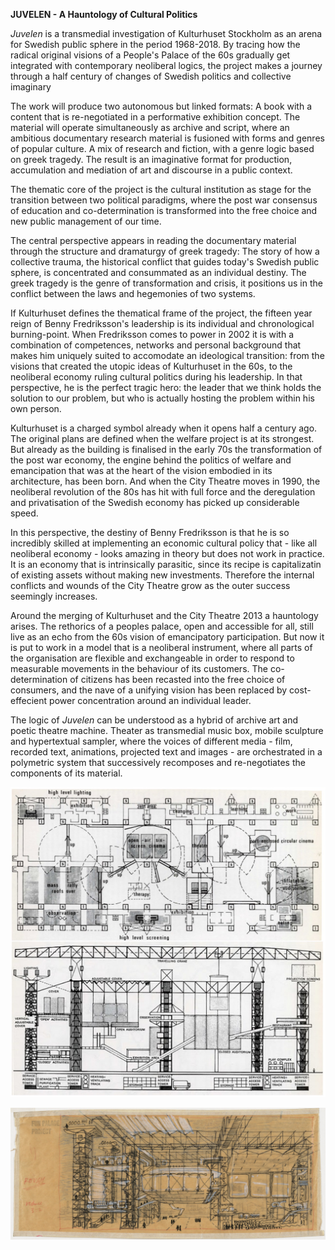 **JUVELEN - A Hauntology of Cultural Politics**

*Juvelen* is a transmedial investigation of Kulturhuset Stockholm as an arena for Swedish public sphere in the period 1968-2018. By tracing how the radical original visions of a People's Palace of the 60s gradually get integrated with contemporary neoliberal logics, the project makes a journey through a half century of changes of Swedish politics and collective imaginary

The work will produce two autonomous but linked formats: A book with a content that is re-negotiated in a performative exhibition concept. The material will operate simultaneously as archive and script, where an ambitious documentary research material is fusioned with forms and genres of popular culture. A mix of research and fiction, with a genre logic based on greek tragedy. The result is an imaginative format for production, accumulation and mediation of art and discourse in a public context.

The thematic core of the project is the cultural institution as stage for the transition between two political paradigms, where the post war consensus of education and co-determination is transformed into the free choice and new public management of our time.

The central perspective appears in reading the documentary material through the structure and dramaturgy of greek tragedy: The story of how a collective trauma, the historical conflict that guides today's Swedish public sphere, is concentrated and consummated as an individual destiny. The greek tragedy is the genre of transformation and crisis, it positions us in the conflict between the laws and hegemonies of two systems.

If Kulturhuset defines the thematical frame of the project, the fifteen year reign of Benny Fredriksson's leadership is its individual and chronological burning-point. When Fredriksson comes to power in 2002 it is with a combination of competences, networks and personal background that makes him uniquely suited to accomodate an ideological transition: from the visions that created the utopic ideas of Kulturhuset in the 60s, to the neoliberal economy ruling cultural politics during his leadership. In that perspective, he is the perfect tragic hero: the leader that we think holds the solution to our problem, but who is actually hosting the problem within his own person.

Kulturhuset is a charged symbol already when it opens half a century ago. The original plans are defined when the welfare project is at its strongest. But already as the building is finalised in the early 70s the transformation of the post war economy, the engine behind the politics of welfare and emancipation that was at the heart of the vision embodied in its architecture, has been born. And when the City Theatre moves in 1990, the neoliberal revolution of the 80s has hit with full force and the deregulation and privatisation of the Swedish economy has picked up considerable speed.

In this perspective, the destiny of Benny Fredriksson is that he is so incredibly skilled at implementing an economic cultural policy that - like all neoliberal economy - looks amazing in theory but does not work in practice. It is an economy that is intrinsically parasitic, since its recipe is capitalizatin of existing assets without making new investments. Therefore the internal conflicts and wounds of the City Theatre grow as the outer success seemingly increases.

Around the merging of Kulturhuset and the City Theatre 2013 a hauntology arises. The rethorics of a peoples palace, open and accessible for all, still live as an echo from the 60s vision of emancipatory participation. But now it is put to work in a model that is a neoliberal instrument, where all parts of the organisation are flexible and exchangeable in order to respond to measurable movements in the behaviour of its customers. The co-determination of citizens has been recasted into the free choice of consumers, and the nave of a unifying vision has been replaced by cost-effecient power concentration around an individual leader.

The logic of *Juvelen* can be understood as a hybrid of archive art and poetic theatre machine. Theater as transmedial music box, mobile sculpture and hypertextual sampler, where the voices of different media - film, recorded text, animations, projected text and images - are orchestrated in a polymetric system that successively recomposes and re-negotiates the components of its material.


![](/FunPalace2.jpg)  

![](/FunPalacepic3.jpg)  

